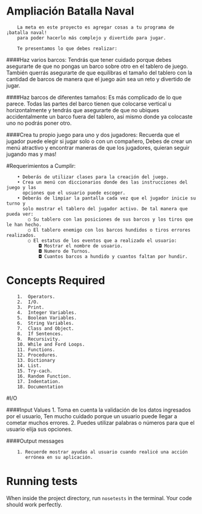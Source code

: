 
# Ampliación Batalla Naval
		La meta en este proyecto es agregar cosas a tu programa de ¡batalla naval! 
		para poder hacerlo más complejo y divertido para jugar. 
	
		Te presentamos lo que debes realizar:

####Haz varios barcos: 
		Tendrás que tener cuidado porque debes asegurarte de que no pongas un barco 
		sobre otro en el tablero de juego. También querrás asegurarte de que equilibras 
		el tamaño del tablero con la cantidad de barcos de manera que el juego aún 
		sea un reto y divertido de jugar.

####Haz barcos de diferentes tamaños:
		Es más complicado de lo que parece. Todas las partes del barco tienen que 
		colocarse vertical u horizontalmente y tendrás que asegurarte de que no 
		ubiques accidentalmente un barco fuera del tablero, así mismo donde ya
		colocaste uno no podrás poner otro.

####Crea tu propio juego para uno y  dos jugadores:
		Recuerda que el jugador puede elegir si jugar solo o con un compañero,
		Debes de crear un menú atractivo y encontrar maneras de que los jugadores,
		quieran seguir jugando mas y mas!


#Requerimientos a Cumplir:

		• Deberás de utilizar clases para la creación del juego.
		• Crea un menú con diccionarios donde des las instrucciones del juego y las 
		  opciones que el usuario puede escoger.
		• Deberás de limpiar la pantalla cada vez que el jugador inicie su turno y 
		  solo mostrar el tablero del jugador activo. De tal manera que pueda ver:
			○ Su tablero con las posiciones de sus barcos y los tiros que le han hecho.
			○ El tablero enemigo con los barcos hundidos o tiros errores realizados.
			○ El estatus de los eventos que a realizado el usuario:
				◘ Mostrar el nombre de usuario.
				◘ Numero de Turnos.
				◘ Cuantos barcos a hundido y cuantos faltan por hundir.


# Concepts Required
		1.  Operators.
		2.  I/O.
		3.  Print.
		4.  Integer Variables.
		5.  Boolean Variables.
		6.  String Variables.
		7.  Class and Object.
		8.  If Sentences.
		9.  Recursivity.
		10. While and Ford Loops.
		11. Functions.
		12. Procedures.
		13. Dictionary
		14. List.
		15. Try-cach.
		16. Random Function.
		17. Indentation.
		18. Documentation 

#I/O

####Input Values
		1. Toma en cuenta la validación de los datos ingresados por el usuario,
		   Ten mucho cuidado porque un usuario puede llegar a cometar muchos errores.
		2. Puedes utilizar palabras o números para que el usuario elija sus opciones.

####Output messages

		1. Recuerde mostrar ayudas al usuario cuando realicé una acción 
		   errónea en su aplicación.



# Running tests
When inside the project directory, run `nosetests` in the terminal. Your code should work perfectly.
